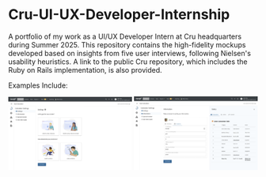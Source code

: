 # Cru-UI-UX-Developer-Internship
A portfolio of my work as a UI/UX Developer Intern at Cru headquarters during Summer 2025. This repository contains the high-fidelity mockups developed based on insights from five user interviews, following Nielsen's usability heuristics. A link to the public Cru repository, which includes the Ruby on Rails implementation, is also provided.

Examples Include:

<img src="High Fidelity Mockups/Settings Mockups/Settings.png" width="250"/>
<img src="High Fidelity Mockups/Settings Mockups/Information.png" alt="Login Screen" width="250"/>

